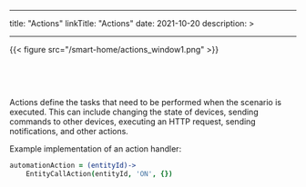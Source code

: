 
---
title: "Actions"
linkTitle: "Actions"
date: 2021-10-20
description: >
  
---

{{< figure src="/smart-home/actions_window1.png" >}}

&nbsp;

&nbsp;

Actions define the tasks that need to be performed when the scenario is executed. This can include changing the state of devices, sending commands to other devices, executing an HTTP request, sending notifications, and other actions.

Example implementation of an action handler:
```coffeescript
automationAction = (entityId)->
    EntityCallAction(entityId, 'ON', {})
```
